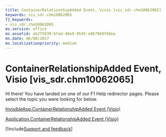 ```yaml
---
title: ContainerRelationshipAdded Event, Visio [vis_sdr.chm10062065]
keywords: vis_sdr.chm10062065
f1_keywords:
- vis_sdr.chm10062065
ms.service: office
ms.assetid: eb275839-6fad-40e9-9545-e867969f68ea
ms.date: 06/08/2017
ms.localizationpriority: medium
---
```



# ContainerRelationshipAdded Event, Visio [vis_sdr.chm10062065]

Hi there! You have landed on one of our F1 Help redirector pages. Please select the topic you were looking for below.

[InvisibleApp.ContainerRelationshipAdded Event (Visio)](https://msdn.microsoft.com/library/18d47470-f361-dc9d-2547-4b7bf81db453%28Office.15%29.aspx)

[Application.ContainerRelationshipAdded Event (Visio)](https://msdn.microsoft.com/library/8d69056a-9814-d521-86ed-8cdbfa1aeb56%28Office.15%29.aspx)

[!include[Support and feedback](~/includes/feedback-boilerplate.md)]